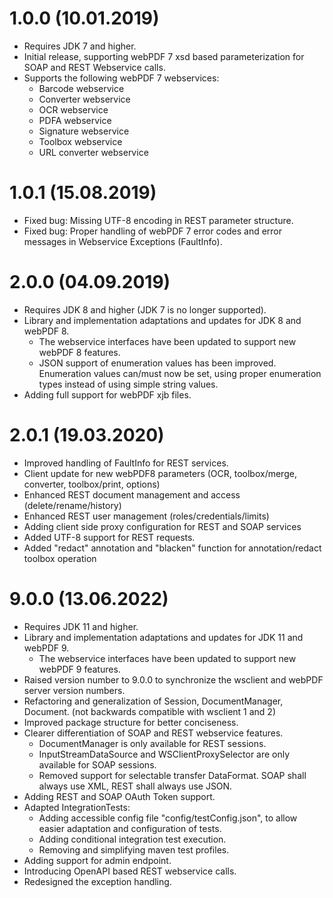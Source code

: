 # 1.0.0 (10.01.2019)

- Requires JDK 7 and higher.
- Initial release, supporting webPDF 7 xsd based parameterization for SOAP and REST Webservice calls.
- Supports the following webPDF 7 webservices:
    - Barcode webservice
    - Converter webservice
    - OCR webservice
    - PDFA webservice
    - Signature webservice
    - Toolbox webservice
    - URL converter webservice

# 1.0.1 (15.08.2019)

- Fixed bug: Missing UTF-8 encoding in REST parameter structure.
- Fixed bug: Proper handling of webPDF 7 error codes and error messages in Webservice Exceptions (FaultInfo).

# 2.0.0 (04.09.2019)

- Requires JDK 8 and higher (JDK 7 is no longer supported).
- Library and implementation adaptations and updates for JDK 8 and webPDF 8.
    - The webservice interfaces have been updated to support new webPDF 8 features.
    - JSON support of enumeration values has been improved. Enumeration values can/must now be set, using proper
      enumeration types instead of using simple string values.
- Adding full support for webPDF xjb files.

# 2.0.1 (19.03.2020)

- Improved handling of FaultInfo for REST services.
- Client update for new webPDF8 parameters (OCR, toolbox/merge, converter, toolbox/print, options)
- Enhanced REST document management and access (delete/rename/history)
- Enhanced REST user management (roles/credentials/limits)
- Adding client side proxy configuration for REST and SOAP services
- Added UTF-8 support for REST requests.
- Added "redact" annotation and "blacken" function for annotation/redact toolbox operation

# 9.0.0 (13.06.2022)

- Requires JDK 11 and higher.
- Library and implementation adaptations and updates for JDK 11 and webPDF 9.
    - The webservice interfaces have been updated to support new webPDF 9 features.
- Raised version number to 9.0.0 to synchronize the wsclient and webPDF server version numbers.
- Refactoring and generalization of Session, DocumentManager, Document. (not backwards compatible with wsclient 1 and 2)
- Improved package structure for better conciseness.
- Clearer differentiation of SOAP and REST webservice features.
    - DocumentManager is only available for REST sessions.
    - InputStreamDataSource and WSClientProxySelector are only available for SOAP sessions.
    - Removed support for selectable transfer DataFormat. SOAP shall always use XML, REST shall always use JSON.
- Adding REST and SOAP OAuth Token support.
- Adapted IntegrationTests:
    - Adding accessible config file "config/testConfig.json", to allow easier adaptation and configuration of tests.
    - Adding conditional integration test execution.
    - Removing and simplifying maven test profiles.
- Adding support for admin endpoint.
- Introducing OpenAPI based REST webservice calls.
- Redesigned the exception handling.
